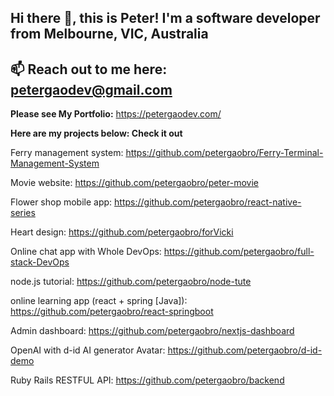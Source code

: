 ## Hi there 👋, this is Peter! I'm a software developer from Melbourne, VIC, Australia
## 📫 Reach out to me here: petergaodev@gmail.com

**Please see My Portfolio:**  https://petergaodev.com/

**Here are my projects below: Check it out**

Ferry management system: https://github.com/petergaobro/Ferry-Terminal-Management-System

Movie website: https://github.com/petergaobro/peter-movie

Flower shop mobile app: https://github.com/petergaobro/react-native-series

Heart design: https://github.com/petergaobro/forVicki

Online chat app with Whole DevOps: https://github.com/petergaobro/full-stack-DevOps

node.js tutorial: https://github.com/petergaobro/node-tute

online learning app (react + spring [Java]): https://github.com/petergaobro/react-springboot

Admin dashboard: https://github.com/petergaobro/nextjs-dashboard

OpenAI with d-id AI generator Avatar: https://github.com/petergaobro/d-id-demo

Ruby Rails RESTFUL API: https://github.com/petergaobro/backend
